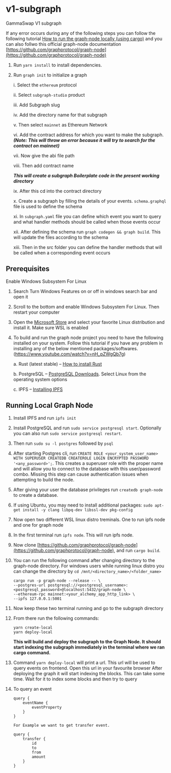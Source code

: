 # v1-subgraph
GammaSwap V1 subgraph

If any error occurs during any of the following steps you can follow the following tutorial [How to run the graph-node locally (using cargo)](https://www.youtube.com/watch?v=nH_pZWgQb7g) and you can also follwo this official graph-node documentation [https://github.com/graphprotocol/graph-node](https://github.com/graphprotocol/graph-node)

1. Run ```yarn install``` to install dependencies.
2. Run ```graph init``` to initialize a graph
    
    i. Select the ```ethereum``` protocol

    ii. Select ```subgraph-studio``` product

    iii. Add Subgraph slug

    iv. Add the directory name for that subgraph

    v. Then select ```mainnet``` as Ethereum Network

    vi. Add the contract address for which you want to make the subgraph. ***(Note: This will throw an error because it will try to search for the contract on mainnet)***

    vii. Now give the abi file path

    viii. Then add contract name

    ***This will create a subgraph Boilerplate code in the present working directory***

    ix. After this cd into the contract directory

    x. Create a subgraph by filling the details of your events. ```schema.graphql``` file is used to define the schema

    xi. In ```subgraph.yaml``` file you can define which event you want to query and what handler methods should be called when those events occur

    xii. After defining the schema run ```graph codegen && graph build```. This will update the files according to the schema

    xiii. Then in the src folder you can define the handler methods that will be called when a corresponding event occurs

## Prerequisites

Enable Windows Subsystem For Linux

1. Search Turn Windows Features on or off in windows search bar and open it

2. Scroll to the bottom and enable Windows Subsystem For Linux. Then restart your computer

3. Open the [Microsoft Store](https://aka.ms/wslstore) and select your favorite Linux distribution and install it. Make sure WSL is enabled

4. To build and run the graph node project you need to have the following installed on your system. Follow this tutorial if you have any problem in installing any of the below mentioned packages/softwares. (https://www.youtube.com/watch?v=nH_pZWgQb7g)

    a. Rust (latest stable) – [How to install Rust](https://www.rust-lang.org/en-US/install.html)

    b. PostgreSQL – [PostgreSQL Downloads](https://www.postgresql.org/download/). Select Linux from the operating system options

    c. IPFS – [Installing IPFS](https://docs.ipfs.io/install/)

## Running Local Graph Node

1. Install IPFS and run ```ipfs init```

2. Install PostgreSQL and run ```sudo service postgresql start```. Optionally you can also run ```sudo service postgresql restart```.

3. Then run ```sudo su -l postgres``` followed by ```psql```

4. After starting Postgres cli, run ```CREATE ROLE <your_system_user_name> WITH SUPERUSER CREATEDB CREATEROLE LOGIN ENCRYPTED PASSWORD '<any_password>';```. This creates a superuser role with the proper name and will allow you to connect to the database with this user/password combo. Missing this step can cause authentication issues when attempting to build the node.

5. After giving your user the database privileges run ```createdb graph-node``` to create a database.

6. If using Ubuntu, you may need to install additional packages: ```sudo apt-get install -y clang libpq-dev libssl-dev pkg-config```

7. Now open two different WSL linux distro treminals. One to run ipfs node and one for graph node

8. In the first terminal run ```ipfs node```. This will run ipfs node.

9. Now clone [https://github.com/graphprotocol/graph-node](https://github.com/graphprotocol/graph-node), and run ```cargo build```.

10. You can run the following command after changing directory to the graph-node directory. For windows users while running linux distro you can change the directory by ```cd /mnt/<directory_name>/<folder_name>```

        cargo run -p graph-node --release -- \
        --postgres-url postgresql://<postgresql_username>:<postgresql_password>@localhost:5432/graph-node \
        --ethereum-rpc mainnet:<your_alchemy_app_http_link> \
        --ipfs 127.0.0.1:5001

10. Now keep these two terminal running and go to the subgraph directory

11. From there run the following commands:

        yarn create-local
        yarn deploy-local

    **This will build and deploy the subgraph to the Graph Node. It should start indexing the subgraph immediately in the terminal where we ran cargo command.**

12. Command ```yarn deploy-local``` will print a url. This url will be used to query events on frontend. Open this url in your favourite browser After deploying the graph it will start indexing the blocks. This can take some time. Wait for it to index some blocks and then try to query

13. To query an event

        query {
            eventName {
                eventProperty
            }
        }

        For Example we want to get transfer event.

        query {
            transfer {
                id
                to
                from
                amount
            }
        }

